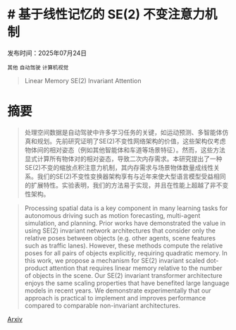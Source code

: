 # # 基于线性记忆的 SE(2) 不变注意力机制

发布时间：2025年07月24日

`其他` `自动驾驶` `计算机视觉`

> Linear Memory SE(2) Invariant Attention

# 摘要

> 处理空间数据是自动驾驶中许多学习任务的关键，如运动预测、多智能体仿真和规划。先前研究证明了SE(2)不变性网络架构的价值，这些架构仅考虑物体间的相对姿态（例如其他智能体和车道等场景特征）。然而，这些方法显式计算所有物体对的相对姿态，导致二次内存需求。本研究提出了一种SE(2)不变的缩放点积注意力机制，其内存需求与场景物体数量成线性关系。我们的SE(2)不变性变换器架构享有与近年来使大型语言模型受益相同的扩展特性。实验表明，我们的方法易于实现，并且在性能上超越了非不变性架构。

> Processing spatial data is a key component in many learning tasks for autonomous driving such as motion forecasting, multi-agent simulation, and planning. Prior works have demonstrated the value in using SE(2) invariant network architectures that consider only the relative poses between objects (e.g. other agents, scene features such as traffic lanes). However, these methods compute the relative poses for all pairs of objects explicitly, requiring quadratic memory. In this work, we propose a mechanism for SE(2) invariant scaled dot-product attention that requires linear memory relative to the number of objects in the scene. Our SE(2) invariant transformer architecture enjoys the same scaling properties that have benefited large language models in recent years. We demonstrate experimentally that our approach is practical to implement and improves performance compared to comparable non-invariant architectures.

[Arxiv](https://arxiv.org/abs/2507.18597)